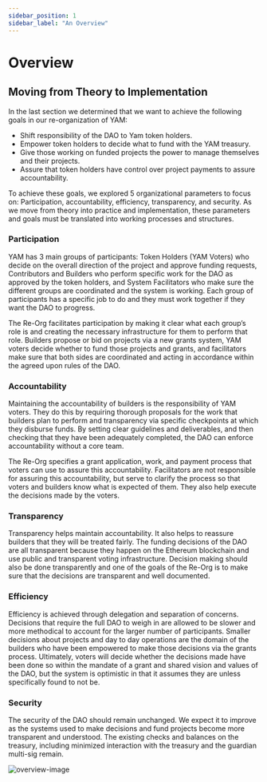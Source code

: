 ```yaml
---
sidebar_position: 1
sidebar_label: "An Overview"
---
```


# Overview

## Moving from Theory to Implementation

In the last section we determined that we want to achieve the following goals in our re-organization of YAM:

- Shift responsibility of the DAO to Yam token holders.
- Empower token holders to decide what to fund with the YAM treasury.
- Give those working on funded projects the power to manage themselves and their projects.
- Assure that token holders have control over project payments to assure accountability.

To achieve these goals, we explored 5 organizational parameters to focus on: Participation, accountability, efficiency, transparency, and security. As we move from theory into practice and implementation, these parameters and goals must be translated into working processes and structures.

### Participation

YAM has 3 main groups of participants: Token Holders (YAM Voters) who decide on the overall direction of the project and approve funding requests, Contributors and Builders who perform specific work for the DAO as approved by the token holders, and System Facilitators who make sure the different groups are coordinated and the system is working. Each group of participants has a specific job to do and they must work together if they want the DAO to progress.

The Re-Org facilitates participation by making it clear what each group’s role is and creating the necessary infrastructure for them to perform that role. Builders propose or bid on projects via a new grants system, YAM voters decide whether to fund those projects and grants, and facilitators make sure that both sides are coordinated and acting in accordance within the agreed upon rules of the DAO.

### Accountability

Maintaining the accountability of builders is the responsibility of YAM voters. They do this by requiring thorough proposals for the work that builders plan to perform and transparency via specific checkpoints at which they disburse funds. By setting clear guidelines and deliverables, and then checking that they have been adequately completed, the DAO can enforce accountability without a core team.

The Re-Org specifies a grant application, work, and payment process that voters can use to assure this accountability. Facilitators are not responsible for assuring this accountability, but serve to clarify the process so that voters and builders know what is expected of them. They also help execute the decisions made by the voters.

### Transparency

Transparency helps maintain accountability. It also helps to reassure builders that they will be treated fairly. The funding decisions of the DAO are all transparent because they happen on the Ethereum blockchain and use public and transparent voting infrastructure. Decision making should also be done transparently and one of the goals of the Re-Org is to make sure that the decisions are transparent and well documented.

### Efficiency

Efficiency is achieved through delegation and separation of concerns. Decisions that require the full DAO to weigh in are allowed to be slower and more methodical to account for the larger number of participants. Smaller decisions about projects and day to day operations are the domain of the builders who have been empowered to make those decisions via the grants process. Ultimately, voters will decide whether the decisions made have been done so within the mandate of a grant and shared vision and values of the DAO, but the system is optimistic in that it assumes they are unless specifically found to not be.

### Security

The security of the DAO should remain unchanged. We expect it to improve as the systems used to make decisions and fund projects become more transparent and understood. The existing checks and balances on the treasury, including minimized interaction with the treasury and the guardian multi-sig remain.

![overview-image](./img/overall-diagram-1.png)
